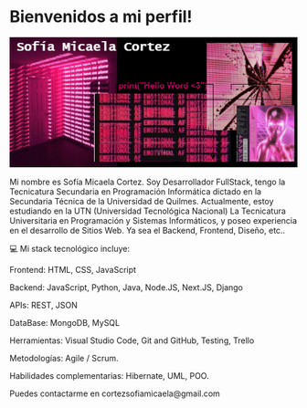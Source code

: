 # Bienvenidos a mi perfil!

<html>
<head>
 
</body>
</html>



![Descripción de la imagen](https://github.com/sofiacortexmicaela/sofiacortexmicaela/blob/main/otra.drawio.png?raw=true)

<p> Mi nombre es Sofía Micaela Cortez. Soy Desarrollador FullStack, tengo la Tecnicatura Secundaria en Programación Informática dictado en la Secundaria Técnica de la Universidad de Quilmes.  Actualmente, estoy estudiando en la UTN (Universidad Tecnológica Nacional) La Tecnicatura Universitaria en Programación y Sistemas Informáticos, y poseo experiencia en el desarrollo de Sitios Web.  Ya sea el Backend, Frontend, Diseño, etc.. 

💻 Mi stack tecnológico incluye: </p> 
<p> Frontend: HTML, CSS, JavaScript</p> 
<p> Backend:  JavaScript, Python, Java, Node.JS, Next.JS,  Django </p> 
</p> APIs: REST, JSON </p> 
<p> DataBase: MongoDB, MySQL  </p> 
<p> Herramientas: Visual Studio Code, Git and GitHub, Testing, Trello  </p> 
<p> Metodologías: Agile / Scrum. </p> 
<p> Habilidades complementarias:  Hibernate, UML, POO. </p> 

<p> Puedes contactarme en cortezsofiamicaela@gmail.com </p>


